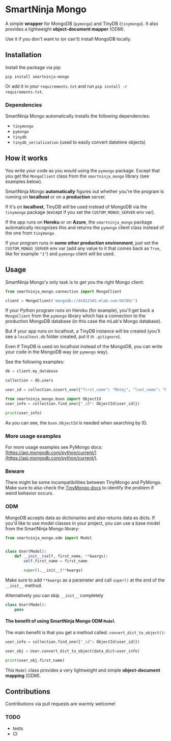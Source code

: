 # SmartNinja Mongo

A simple **wrapper** for MongoDB (`pymongo`) and TinyDB (`tinymongo`). It also provides a lightweight **object-document mapper** (ODM).

Use it if you don't want to (or can't) install MongoDB locally.

## Installation

Install the package via pip:

	pip install smartninja-mongo

Or add it in your `requirements.txt` and run `pip install -r requirements.txt`.

### Dependencies

SmartNinja Mongo automatically installs the following dependencies:

- `tinymongo`
- `pymongo`
- `tinydb`
- `tinydb_serialization` (used to easily convert datetime objects)

## How it works

You write your code as you would using the `pymongo` package. Except that you get the `MongoClient` class from the `smartninja_mongo` library (see examples below).

SmartNinja Mongo **automatically** figures out whether you're the program is running on **localhost** or on a **production** server.

If it's on **localhost**, TinyDB will be used instead of MongoDB via the `tinymongo` package (except if you set the `CUSTOM_MONGO_SERVER` env var).

If the app runs on **Heroku** or on **Azure**, the `smartninja_mongo` package automatically recognizes this and returns the `pymongo` client class instead of the one from `tinymongo`.

If your program runs in **some other production environment**, just set the `CUSTOM_MONGO_SERVER` env var (add any value to it that comes back as `True`, like for example `"1"`) and `pymongo` client will be used.

## Usage

SmartNinja Mongo's only task is to get you the right Mongo client:

```python
from smartninja_mongo.connection import MongoClient

client = MongoClient('mongodb://ds012345.mlab.com:56789/')
```

If your Python program runs on Heroku (for example), you'll get back a `MongoClient` from the `pymongo` library which has a connection to the production MongoDB database (in this case the mLab's Mongo database).

But if your app runs on localhost, a TinyDB instance will be created (you'll see a `localhost.db` folder created, put it in `.gitignore`).

Even if TinyDB is used on localhost instead of the MongoDB, you can write your code in the MongoDB way (or `pymongo` way).

See the following examples:

```python
db = client.my_database

collection = db.users

user_id = collection.insert_one({"first_name": "Matej", "last_name": "Ramuta", "year_born": 1987, "created": datetime.datetime.now()}).inserted_id

from smartninja_mongo.bson import ObjectId
user_info = collection.find_one({"_id": ObjectId(user_id)})

print(user_info)
```

As you can see, the `bson.ObjectId` is needed when searching by ID.

### More usage examples

For more usage examples see PyMongo docs: [https://api.mongodb.com/python/current/](https://api.mongodb.com/python/current/).

### Beware

There might be some incompatibilities between TinyMongo and PyMongo. Make sure to also check the [TinyMongo docs](https://tinydb.readthedocs.io/en/latest/index.html) to identify the problem if weird behavior occurs.

### ODM

MongoDB accepts data as dictionaries and also returns data as dicts. If you'd like to use model classes in your project, you can use a base model from the SmartNinja Mongo library:

```python
from smartninja_mongo.odm import Model


class User(Model):
    def __init__(self, first_name, **kwargs):
        self.first_name = first_name

        super().__init__(**kwargs)
```

Make sure to add `**kwargs` as a parameter and call `super()` at the end of the `__init__` method.

Alternatively you can skip `__init__` completely

```python
class User(Model):
	pass
```

#### The benefit of using SmartNinja Mongo ODM `Model`

The main benefit is that you get a method called: `convert_dict_to_object()`:

```python
user_info = collection.find_one({"_id": ObjectId(user_id)})

user_obj = User.convert_dict_to_object(data_dict=user_info)

print(user_obj.first_name)
```

This `Model` class provides a very lightweight and simple **object-document mapping** (ODM).

## Contributions

Contributions via pull requests are warmly welcome!

### TODO

- tests
- CI